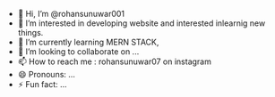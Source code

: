 - 👋 Hi, I’m @rohansunuwar001
- 👀 I’m interested in developing website and interested inlearnig new things.
- 🌱 I’m currently learning MERN STACK,
- 💞️ I’m looking to collaborate on ...
- 📫 How to reach me : rohansunuwar07 on instagram
- 😄 Pronouns: ...
- ⚡ Fun fact: ...

<!---
rohansunuwar001/rohansunuwar001 is a ✨ special ✨ repository because its `README.md` (this file) appears on your GitHub profile.
You can click the Preview link to take a look at your changes.
--->
